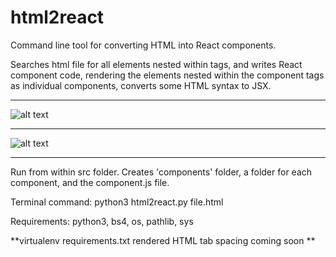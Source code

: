 # html2react
Command line tool for converting HTML into React components.

Searches html file for all elements nested within <component></component> tags, and writes React component code, rendering the elements nested within the component tags as individual components, converts some HTML syntax to JSX.

__________________________________________________________________________________


![alt text](https://image.ibb.co/fNireG/Screen_Shot_2018_01_28_at_4_53_56_PM.png)

__________________________________________________________________________________

![alt text](https://image.ibb.co/myNReG/Screen_Shot_2018_01_28_at_4_54_08_PM.png)

__________________________________________________________________________________


Run from within src folder. Creates 'components' folder, a folder for each component, and the component.js file.

Terminal command: python3 html2react.py file.html

Requirements: python3, bs4, os, pathlib, sys

**virtualenv requirements.txt rendered HTML tab spacing coming soon **
